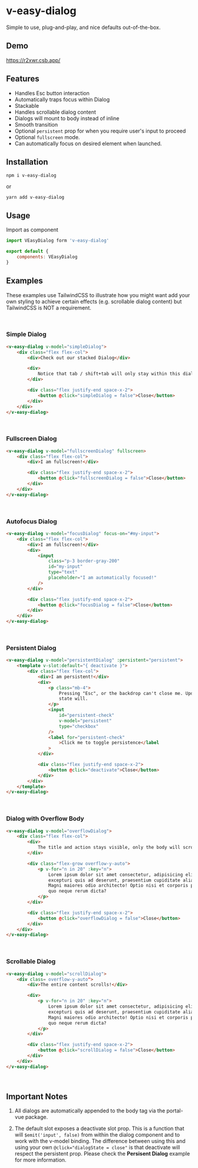 # v-easy-dialog

Simple to use, plug-and-play, and nice defaults out-of-the-box.

## Demo

https://r2xwr.csb.app/

## Features

-   Handles Esc button interaction
-   Automatically traps focus within Dialog
-   Stackable
-   Handles scrollable dialog content
-   Dialogs will mount to body instead of inline
-   Smooth transition
-   Optional `persistent` prop for when you require user's input to proceed
-   Optional `fullscreen` mode.
-   Can automatically focus on desired element when launched.

## Installation

`npm i v-easy-dialog`

or

`yarn add v-easy-dialog`

## Usage

Import as component

```javascript
import VEasyDialog form 'v-easy-dialog'

export default {
    components: VEasyDialog
}
```

## Examples

These examples use TailwindCSS to illustrate how you might want add your own styling to achieve certain effects (e.g. scrollable dialog content) but TailwindCSS is NOT a requirement.

<br/>

### Simple Dialog

```html
<v-easy-dialog v-model="simpleDialog">
    <div class="flex flex-col">
        <div>Check out our stacked Dialog</div>

        <div>
            Notice that tab / shift+tab will only stay within this dialog.
        </div>

        <div class="flex justify-end space-x-2">
            <button @click="simpleDialog = false">Close</button>
        </div>
    </div>
</v-easy-dialog>
```

<br/>

### Fullscreen Dialog

```html
<v-easy-dialog v-model="fullscreenDialog" fullscreen>
    <div class="flex flex-col">
        <div>I am fullscreen!</div>

        <div class="flex justify-end space-x-2">
            <button @click="fullscreenDialog = false">Close</button>
        </div>
    </div>
</v-easy-dialog>
```

<br/>

### Autofocus Dialog

```html
<v-easy-dialog v-model="focusDialog" focus-on="#my-input">
    <div class="flex flex-col">
        <div>I am fullscreen!</div>
        <div>
            <input
                class="p-3 border-gray-200"
                id="my-input"
                type="text"
                placeholder="I am automatically focused!"
            />
        </div>

        <div class="flex justify-end space-x-2">
            <button @click="focusDialog = false">Close</button>
        </div>
    </div>
</v-easy-dialog>
```

<br/>

### Persistent Dialog

```html
<v-easy-dialog v-model="persistentDialog" :persistent="persistent">
    <template v-slot:default="{ deactivate }">
        <div class="flex flex-col">
            <div>I am persistent!</div>
            <div>
                <p class="mb-4">
                    Pressing "Esc", or the backdrop can't close me. Updating my
                    state will.
                </p>
                <input
                    id="persistent-check"
                    v-model="persistent"
                    type="checkbox"
                />
                <label for="persistent-check"
                    >Click me to toggle persistence</label
                >
            </div>

            <div class="flex justify-end space-x-2">
                <button @click="deactivate">Close</button>
            </div>
        </div>
    </template>
</v-easy-dialog>
```

<br/>

### Dialog with Overflow Body

```html
<v-easy-dialog v-model="overflowDialog">
    <div class="flex flex-col">
        <div>
            The title and action stays visible, only the body will scroll!
        </div>

        <div class="flex-grow overflow-y-auto">
            <p v-for="n in 20" :key="n">
                Lorem ipsum dolor sit amet consectetur, adipisicing elit. Qui
                excepturi quis ad deserunt, praesentium cupiditate alias saepe!
                Magni maiores odio architecto! Optio nisi et corporis possimus
                quo neque rerum dicta?
            </p>
        </div>

        <div class="flex justify-end space-x-2">
            <button @click="overflowDialog = false">Close</button>
        </div>
    </div>
</v-easy-dialog>
```

<br/>

### Scrollable Dialog

```html
<v-easy-dialog v-model="scrollDialog">
    <div class= overflow-y-auto">
        <div>The entire content scrolls!</div>

        <div>
            <p v-for="n in 20" :key="n">
                Lorem ipsum dolor sit amet consectetur, adipisicing elit. Qui
                excepturi quis ad deserunt, praesentium cupiditate alias saepe!
                Magni maiores odio architecto! Optio nisi et corporis possimus
                quo neque rerum dicta?
            </p>
        </div>

        <div class="flex justify-end space-x-2">
            <button @click="scrollDialog = false">Close</button>
        </div>
    </div>
</v-easy-dialog>
```

<br/>

## Important Notes

1. All dialogs are automatically appended to the body tag via the portal-vue package.

2. The default slot exposes a deactivate slot prop. This is a function that will `$emit('input', false)` from within the dialog component and to work with the v-model binding. The difference between using this and using your own `@click="dialogState = close"` is that deactivate will respect the persistent prop. Please check the **Persisent Dialog** example for more information.
